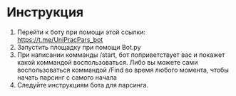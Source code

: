 # Инструкция
 
1. Перейти к боту при помощи этой ссылки: https://t.me/UniPracPars_bot
2. Запустить площадку при помощи Bot.py
3. При написании комманды /start, бот поприветствует вас и покажет какой коммандой воспользоваться. Либо вы можете сами воспользоваться коммандой /Find во время любого момента, чтобы начать парсинг с самого начала
4. Следуйте инструкциям бота для парсинга.
